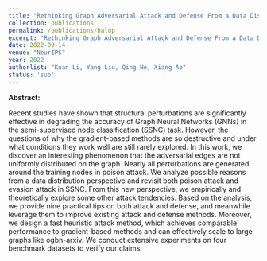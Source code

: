 ```yaml
---
title: "Rethinking Graph Adversarial Attack and Defense From a Data Distribution Perspective"
collection: publications
permalink: /publications/halop
excerpt: "Rethinking Graph Adversarial Attack and Defense From a Data Distribution Perspective"
date: 2022-09-14
venue: "NeurIPS"
year: 2022
authorlist: "Kuan Li, Yang Liu, Qing He, Xiang Ao"
status: 'sub'
---
```

**Abstract:**

Recent studies have shown that structural perturbations are significantly effective in degrading the accuracy of Graph Neural Networks (GNNs) in the semi-supervised node classification (SSNC) task. However, the questions of why the gradient-based methods are so destructive and under what conditions they work well are still rarely explored. In this work, we discover an interesting phenomenon that the adversarial edges are not uniformly distributed on the graph. Nearly all perturbations are generated around the training nodes in poison attack. We analyze possible reasons from a data distribution perspective and revisit both poison attack and evasion attack in SSNC. From this new perspective, we empirically and theoretically explore some other attack tendencies. Based on the analysis, we provide nine practical tips on both attack and defense, and meanwhile leverage them to improve existing attack and defense methods. Moreover, we design a fast heuristic attack method, which achieves comparable performance to gradient-based methods and can effectively scale to large graphs like ogbn-arxiv. We conduct extensive experiments on four benchmark datasets to verify our claims.
